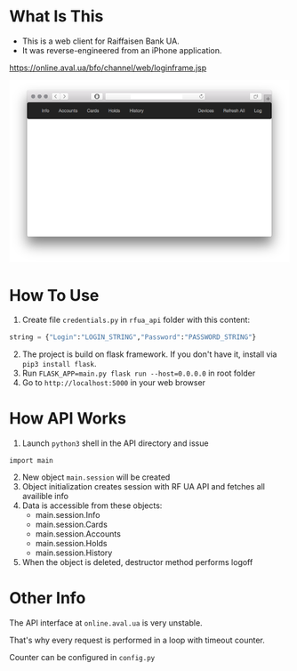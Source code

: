 # What Is This
- This is a web client for Raiffaisen Bank UA.
- It was reverse-engineered from an iPhone application.

https://online.aval.ua/bfo/channel/web/loginframe.jsp

![alt text](screenshots/rfua.png)

# How To Use
1. Create file `credentials.py` in ```rfua_api``` folder with this content:
```python
string = {"Login":"LOGIN_STRING","Password":"PASSWORD_STRING"}
```
2. The project is build on flask framework. If you don't have it, install via ```pip3 install flask```.
3. Run ```FLASK_APP=main.py flask run --host=0.0.0.0``` in root folder
4. Go to ```http://localhost:5000``` in your web browser

# How API Works
1. Launch ```python3``` shell in the API directory and issue
```
import main
```
2. New object ```main.session``` will be created
3. Object initialization creates session with RF UA API and fetches all availible info
4. Data is accessible from these objects:
	- main.session.Info
	- main.session.Cards
	- main.session.Accounts
	- main.session.Holds
	- main.session.History
5. When the object is deleted, destructor method performs logoff

# Other Info
The API interface at ```online.aval.ua``` is very unstable.

That's why every request is performed in a loop with timeout counter.

Counter can be configured in ```config.py```